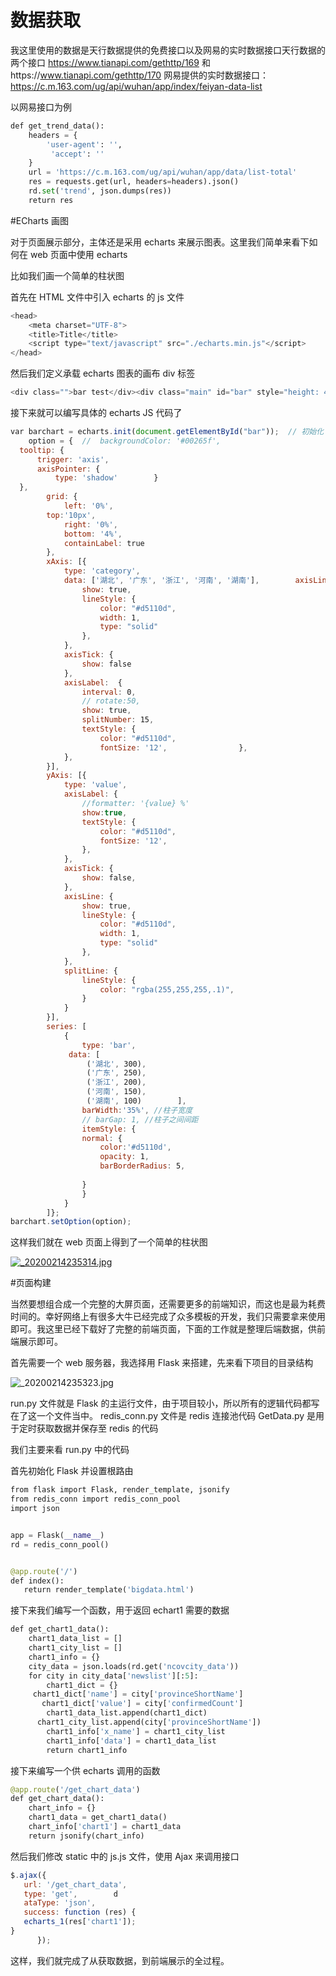 # 数据获取

我这里使用的数据是天行数据提供的免费接口以及网易的实时数据接口天行数据的两个接口
https://www.tianapi.com/gethttp/169 和https://www.tianapi.com/gethttp/170
网易提供的实时数据接口：https://c.m.163.com/ug/api/wuhan/app/index/feiyan-data-list

以网易接口为例	

```python
def get_trend_data():    
    headers = {        
        'user-agent': '', 
         'accept': ''
    }
    url = 'https://c.m.163.com/ug/api/wuhan/app/data/list-total'    
    res = requests.get(url, headers=headers).json()    
    rd.set('trend', json.dumps(res))    
    return res
```

#ECharts 画图

对于页面展示部分，主体还是采用 echarts 来展示图表。这里我们简单来看下如何在 web 页面中使用 echarts

比如我们画一个简单的柱状图

首先在 HTML 文件中引入 echarts 的 js 文件

```js
<head>
    <meta charset="UTF-8">    
    <title>Title</title>
	<script type="text/javascript" src="./echarts.min.js"</script>
</head>
```

然后我们定义承载 echarts 图表的画布 div 标签

```js
<div class="">bar test</div><div class="main" id="bar" style="height: 400px; width: 600px"></div>
```

接下来就可以编写具体的 echarts JS 代码了

```js
var barchart = echarts.init(document.getElementById("bar"));  // 初始化 echarts 并定位到画布        
	option = {  //  backgroundColor: '#00265f',    
  tooltip: {        
      trigger: 'axis',        
      axisPointer: {            
          type: 'shadow'        }
  },    
        grid: {        
            left: '0%',        
        top:'10px',        
            right: '0%',        
            bottom: '4%',       
            containLabel: true
        },    
        xAxis: [{        
            type: 'category',        
            data: ['湖北', '广东', '浙江', '河南', '湖南'],        axisLine: {            
                show: true,         
                lineStyle: {                
                    color: "#d5110d",                
                    width: 1,                
                    type: "solid"
                },
            },
            axisTick: {            
                show: false
            },        
            axisLabel:  {                
                interval: 0,               
                // rotate:50,                
                show: true,                
                splitNumber: 15,                
                textStyle: {                     
                    color: "#d5110d",                    
                    fontSize: '12',                },            
            },    
        }],    
        yAxis: [{        
            type: 'value',        
            axisLabel: {           
                //formatter: '{value} %'            
                show:true,             
                textStyle: {                     
                    color: "#d5110d",                    
                    fontSize: '12',                
                },        
            },        
            axisTick: {            
                show: false,        
            },        
            axisLine: {            
                show: true,            
                lineStyle: {                
                    color: "#d5110d",                
                    width: 1,                
                    type: "solid"            
                },
            },        
            splitLine: {            
                lineStyle: {               
                    color: "rgba(255,255,255,.1)",            
                }        
            }    
        }],    
        series: [        
            {        
                type: 'bar',        
             data: [            
                 ('湖北', 300),            
                 ('广东', 250),            
                 ('浙江', 200),            
                 ('河南', 150),            
                 ('湖南', 100)        ],        
                barWidth:'35%', //柱子宽度       
                // barGap: 1, //柱子之间间距        
                itemStyle: {            
                normal: {
                    color:'#d5110d',                
                    opacity: 1,                
                    barBorderRadius: 5,            
                
                }        
                }    
            }    
        ]};        
barchart.setOption(option);


```

这样我们就在 web 页面上得到了一个简单的柱状图

[![_20200214235314.jpg](https://www.962v.com/images/2020/02/14/_20200214235314.jpg)](https://www.962v.com/image/SGCz)

#页面构建

当然要想组合成一个完整的大屏页面，还需要更多的前端知识，而这也是最为耗费时间的。幸好网络上有很多大牛已经完成了众多模板的开发，我们只需要拿来使用即可。我这里已经下载好了完整的前端页面，下面的工作就是整理后端数据，供前端展示即可。

首先需要一个 web 服务器，我选择用 Flask 来搭建，先来看下项目的目录结构

![_20200214235323.jpg](https://www.962v.com/images/2020/02/14/_20200214235323.jpg)

 

 

run.py 文件就是 Flask 的主运行文件，由于项目较小，所以所有的逻辑代码都写在了这一个文件当中。
redis_conn.py 文件是 redis 连接池代码
GetData.py 是用于定时获取数据并保存至 redis 的代码

我们主要来看 run.py 中的代码

首先初始化 Flask 并设置根路由

 

 ```python
from flask import Flask, render_template, jsonify
from redis_conn import redis_conn_pool
import json


app = Flask(__name__)
rd = redis_conn_pool()


@app.route('/')
def index():    
    return render_template('bigdata.html')
 ```

接下来我们编写一个函数，用于返回 echart1 需要的数据

```python
def get_chart1_data():    
    chart1_data_list = []    
    chart1_city_list = []    
    chart1_info = {}    
    city_data = json.loads(rd.get('ncovcity_data'))    
    for city in city_data['newslist'][:5]:        
        chart1_dict = {}
     chart1_dict['name'] = city['provinceShortName']        
       chart1_dict['value'] = city['confirmedCount']        
        chart1_data_list.append(chart1_dict)        
      chart1_city_list.append(city['provinceShortName'])    
        chart1_info['x_name'] = chart1_city_list    
        chart1_info['data'] = chart1_data_list    
        return chart1_info
```

接下来编写一个供 echarts 调用的函数

```python
@app.route('/get_chart_data')
def get_chart_data():    
    chart_info = {}    
    chart1_data = get_chart1_data()    
    chart_info['chart1'] = chart1_data    
    return jsonify(chart_info)
```

然后我们修改 static 中的 js.js 文件，使用 Ajax 来调用接口

 ```js
$.ajax({        
    url: '/get_chart_data',        
    type: 'get',        d
    ataType: 'json',        
    success: function (res) {            
    echarts_1(res['chart1']);        
}    
       });
 ```

这样，我们就完成了从获取数据，到前端展示的全过程。

 